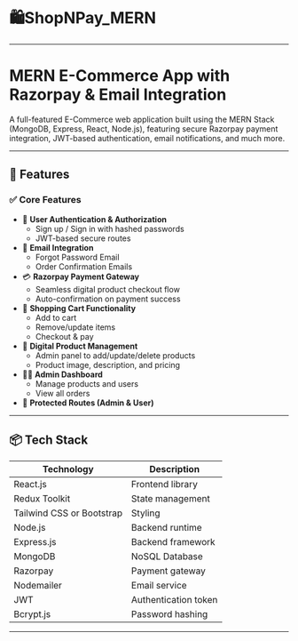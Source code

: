 # 🛍️ShopNPay_MERN
 
---
  
# MERN E-Commerce App with Razorpay & Email Integration

A full-featured E-Commerce web application built using the MERN Stack (MongoDB, Express, React, Node.js), featuring secure Razorpay payment integration, JWT-based authentication, email notifications, and much more. 
 
---  
   
## 🚀 Features 
      
### ✅ Core Features 
- 🔐 **User Authentication & Authorization**
  - Sign up / Sign in with hashed passwords 
  - JWT-based secure routes 
- 📧 **Email Integration**
  - Forgot Password Email
  - Order Confirmation Emails
- 💳 **Razorpay Payment Gateway**
  - Seamless digital product checkout flow
  - Auto-confirmation on payment success
- 🛒 **Shopping Cart Functionality**
  - Add to cart
  - Remove/update items
  - Checkout & pay
- 🧾 **Digital Product Management**
  - Admin panel to add/update/delete products
  - Product image, description, and pricing
- 🧑‍💼 **Admin Dashboard**
  - Manage products and users
  - View all orders
- 🔐 **Protected Routes (Admin & User)**

---

## 📦 Tech Stack

| Technology | Description |
|------------|-------------|
| React.js   | Frontend library |
| Redux Toolkit | State management |
| Tailwind CSS or Bootstrap | Styling |
| Node.js    | Backend runtime |
| Express.js | Backend framework |
| MongoDB    | NoSQL Database |
| Razorpay   | Payment gateway |
| Nodemailer | Email service |
| JWT        | Authentication token |
| Bcrypt.js  | Password hashing |
 
---




